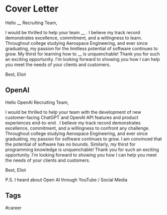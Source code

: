 # Cover Letter


Hello __ Recruiting Team,

I would be thrilled to help your team __ . I believe my track record demonstrates excellence, commitment, and a willingness to learn. Throughout college studying Aerospace Engineering, and ever since graduating, my passion for the limitless potential of software continues to grow. My thirst for learning how to __ is unquenchable! Thank you for such an exciting opportunity. I'm looking forward to showing you how I can help you meet the needs of your clients and customers.

Best,
Eliot

## OpenAI
Hello OpenAI Recruiting Team,

I would be thrilled to help your team with the development of new customer-facing ChatGPT and OpenAI API features and product experiences end-to-end . I believe my track record demonstrates excellence, commitment, and a willingness to confront any challenge. Throughout college studying Aerospace Engineering, and ever since graduating, my passion for software continues to grow. I am convinced that the potential of software has no bounds.  Similarly, my thirst for programming knowledge is unquenchable! Thank you for such an exciting opportunity. I'm looking forward to showing you how I can help you meet the needs of your clients and customers.

Best,
Eliot

P.S. I heard about Open AI through YouTube / Social Media

## Tags
#career
